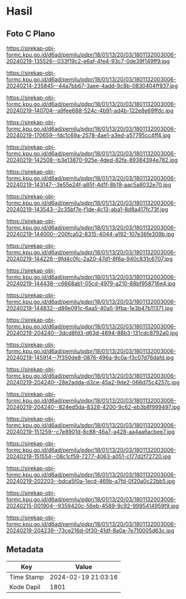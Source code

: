 # Hasil

## Foto C Plano

https://sirekap-obj-formc.kpu.go.id/d6ad/pemilu/pdpr/18/01/13/20/03/1801132003006-20240219-135526--033f19c2-e6af-4fe4-93c7-0de39f149ff9.jpg

https://sirekap-obj-formc.kpu.go.id/d6ad/pemilu/pdpr/18/01/13/20/03/1801132003006-20240214-235845--44a7bb67-3aee-4add-9c8b-0830404ff837.jpg

https://sirekap-obj-formc.kpu.go.id/d6ad/pemilu/pdpr/18/01/13/20/03/1801132003006-20240219-140704--a9fee688-524c-4b91-ad4b-122e8e69ffdc.jpg

https://sirekap-obj-formc.kpu.go.id/d6ad/pemilu/pdpr/18/01/13/20/03/1801132003006-20240219-170659--fdc1c69a-2578-4ae1-a3ed-a57795cc4ff4.jpg

https://sirekap-obj-formc.kpu.go.id/d6ad/pemilu/pdpr/18/01/13/20/03/1801132003006-20240219-142508--b3e13870-925e-4ded-82fa-89384394e782.jpg

https://sirekap-obj-formc.kpu.go.id/d6ad/pemilu/pdpr/18/01/13/20/03/1801132003006-20240219-143147--3e55e24f-a85f-4d1f-8b19-aac5a8032e70.jpg

https://sirekap-obj-formc.kpu.go.id/d6ad/pemilu/pdpr/18/01/13/20/03/1801132003006-20240219-143543--2c35bf7e-f1de-4c13-aba1-8d8a417fc73f.jpg

https://sirekap-obj-formc.kpu.go.id/d6ad/pemilu/pdpr/18/01/13/20/03/1801132003006-20240219-144000--200fca52-8315-4044-a192-107e36fe309b.jpg

https://sirekap-obj-formc.kpu.go.id/d6ad/pemilu/pdpr/18/01/13/20/03/1801132003006-20240219-144226--9fd4c0fc-2a20-47d1-8f6a-940c831c6707.jpg

https://sirekap-obj-formc.kpu.go.id/d6ad/pemilu/pdpr/18/01/13/20/03/1801132003006-20240219-144438--c6668ab1-05cd-4979-a210-88bf958716e4.jpg

https://sirekap-obj-formc.kpu.go.id/d6ad/pemilu/pdpr/18/01/13/20/03/1801132003006-20240219-144832--d89e091c-6aa5-40a5-9fba-1e3b47b11371.jpg

https://sirekap-obj-formc.kpu.go.id/d6ad/pemilu/pdpr/18/01/13/20/03/1801132003006-20240219-204240--3dcd8fd3-d63d-4894-88b3-131cdc8792a0.jpg

https://sirekap-obj-formc.kpu.go.id/d6ad/pemilu/pdpr/18/01/13/20/03/1801132003006-20240219-145914--7f350de8-0876-496a-9c0a-f3c07d76dafd.jpg

https://sirekap-obj-formc.kpu.go.id/d6ad/pemilu/pdpr/18/01/13/20/03/1801132003006-20240219-204240--28e2adda-d3ce-45a2-9de2-068d75c4257c.jpg

https://sirekap-obj-formc.kpu.go.id/d6ad/pemilu/pdpr/18/01/13/20/03/1801132003006-20240219-204240--824ed5da-8328-4200-9c62-eb3b8f999497.jpg

https://sirekap-obj-formc.kpu.go.id/d6ad/pemilu/pdpr/18/01/13/20/03/1801132003006-20240219-151259--c7e8901d-8c88-46a7-a428-aa4aa6acbee7.jpg

https://sirekap-obj-formc.kpu.go.id/d6ad/pemilu/pdpr/18/01/13/20/03/1801132003006-20240219-151554--08c1cf59-7277-4063-a051-c177d2f72720.jpg

https://sirekap-obj-formc.kpu.go.id/d6ad/pemilu/pdpr/18/01/13/20/03/1801132003006-20240219-202203--bdca5f0a-1ecd-469b-a7fd-0f20a0c22bb5.jpg

https://sirekap-obj-formc.kpu.go.id/d6ad/pemilu/pdpr/18/01/13/20/03/1801132003006-20240215-001904--9359420c-56eb-4589-9c92-9995414959f9.jpg

https://sirekap-obj-formc.kpu.go.id/d6ad/pemilu/pdpr/18/01/13/20/03/1801132003006-20240219-204239--73ce216d-0f30-41df-8a0a-7e710005d63c.jpg


## Metadata

| Key        | Value               |
| ---------- | ------------------- |
| Time Stamp | 2024-02-19 21:03:16 |
| Kode Dapil | 1801                |



